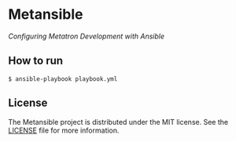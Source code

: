 # Metansible
*Configuring Metatron Development with Ansible*

## How to run
```shell
$ ansible-playbook playbook.yml
```

## License
The Metansible project is distributed under the MIT license. See the [LICENSE](LICENSE) file for more information.

